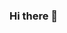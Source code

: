 ### Hi there 👋

<!--![Anurag's GitHub stats](https://github-readme-stats.vercel.app/api?username=anuraghazra&theme=jolly&show_icons=true)
**luisalpmntl/luisalpmntl** is a ✨ _special_ ✨ repository because its `README.md` (this file) appears on your GitHub profile.

Here are some ideas to get you started:

- 🔭 I’m currently working on ...
- 🌱 I’m currently learning ...
- 👯 I’m looking to collaborate on ...
- 🤔 I’m looking for help with ...
- 💬 Ask me about ...
- 📫 How to reach me: ...
- 😄 Pronouns: ...
- ⚡ Fun fact: ...
-->
